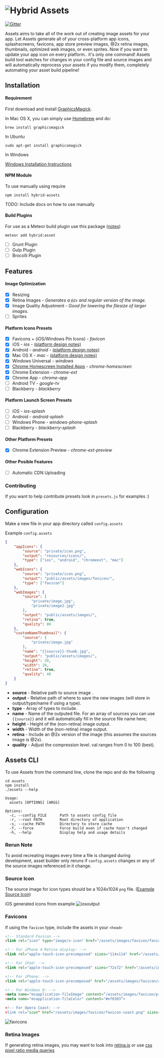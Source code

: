 # ![Hybrid](http://i.imgur.com/jUDMlbO.png) Assets

[![Gitter](https://badges.gitter.im/Join%20Chat.svg)](https://gitter.im/meteorhybrid/platform?utm_source=badge&utm_medium=badge&utm_campaign=pr-badge)

Assets aims to take all of the work out of creating image assets for your app. Let Assets generate all of your cross-platform app icons, splashscreens, favicons, app store preview images, @2x retina images, thumbnails, optimized web images, or even sprites. Now if you want to update your app icon on every platform.. it's only one command! Assets build tool watches for changes in your config file and source images and will automatically reprocess your assets if you modify them, completely automating your asset build pipeline!

## Installation

#### Requirement

First download and install [GraphicsMagick](http://www.graphicsmagick.org/). 

In Mac OS X, you can simply use [Homebrew](http://mxcl.github.io/homebrew/) and do:
```
brew install graphicsmagick
```

In Ubuntu
```
sudo apt-get install graphicsmagick
```

In Windows

[Windows Installation Instructions](http://www.graphicsmagick.org/INSTALL-windows.html)

#### NPM Module
To use manually using require
```
npm install hybrid-assets
```
TODO: Include docs on how to use manually

#### Build Plugins

For use as a Meteor build plugin use this package ([notes](https://github.com/meteorhybrid/assets/wiki/Meteor-Build-Tool))
```
meteor add hybrid:asset
```

* [ ] Grunt Plugin
* [ ] Gulp Plugin
* [ ] Brocolli Plugin

## Features

#### Image Optimization
* [x] Resizing
* [x] Retina Images - *Generates a `@2x` and regular version of the image.*
* [x] Image Quality Adjustment - *Good for lowering the filesize of larger images.*
* [ ] Sprites

#### Platform Icons Presets
* [x] Favicons + (iOS/Windows Pin Icons) - *favicon*
* [x] iOS - *ios* - [(platform design notes)](https://developer.apple.com/library/ios/documentation/UserExperience/Conceptual/MobileHIG/AppIcons.html#//apple_ref/doc/uid/TP40006556-CH19-SW1)
* [x] Android - *android* - [(platform design notes)](http://developer.android.com/design/style/iconography.html)
* [x] Mac OS X - *mac* - [(platform design notes)](https://developer.apple.com/library/mac/documentation/UserExperience/Conceptual/OSXHIGuidelines/)
* [x] Windows Universal - *windows*
* [x] [Chrome Homescreen Installed Apps](https://developer.chrome.com/multidevice/android/installtohomescreen) - *chrome-homescreen*
* [x] Chrome Extension - *chrome-ext*
* [x] Chrome App - *chrome-app*
* [ ] Android TV - *google-tv*
* [ ] Blackberry - *blackberry*

#### Platform Launch Screen Presets
* [ ] iOS - *ios-splash*
* [ ] Android - *android-splash*
* [ ] Windows Phone - *windows-phone-splash*
* [ ] Blackberry - *blackberry-splash*

#### Other Platform Presets
* [x] Chrome Extension Preview - *chrome-ext-preview*

#### Other Posible Features
* [ ] Automatic CDN Uploading

### Contributing
If you want to help contribute presets look in `presets.js` for examples :) 

## Configuration
Make a new file in your app directory called `config.assets`

Example `config.assets`
```json
{
    "appIcons": {
        "source": "private/icon.png",
        "output": "resources/icons/",
        "type": ["ios", "android", "chromeext", "mac"]
    },
    "webIcons": {
        "source": "private/icon.png",
        "output": "public/assets/images/favicon/",
        "type": ["favicon"]
    },
    "webImages": {
        "source": [
            "private/image.jpg",
            "private/image2.jpg"
        ],
        "output": "public/assets/images/",
        "retina": true,
        "quality": 80
    },
    "customNameThumbnail": {
        "source": [
            "private/image.jpg"
        ],
        "name": "{{source}}-thumb.jpg",
        "output": "public/assets/images/",
        "height": 20,
        "width": 20,
        "retina": true,
        "quality": 40
    }
}
```

* **source** - Relative path to source image .
* **output** - Relative path of where to save the new images (will store in output/type/name if using a type).
* **type** - Array of types to include.
* **name** - Name of the outputed file. For an array of sources you can use `{{source}}` and it will automatically fill in the source file name here;
* **height** - Height of the (non-retina) image output.
* **width** - Width of the (non-retina) image output.
* **retina** - Include an @2x version of the image (this assumes the sources image is @2x).
* **quality** - Adjust the compression level. val ranges from 0 to 100 (best).

## Assets CLI

To use Assets from the command line, clone the repo and do the following

```
cd assets
npm install
./assets --help
```

```
Usage:
  assets [OPTIONS] [ARGS]

Options:
  -c, --config FILE      Path to assets config file
  -r, --root PATH        Root directory of application
  -s, --cache PATH       Directory to store cache
  -f, --force            Force build even if cache hasn't changed
  -h, --help             Display help and usage details
```


### Rerun Note
To avoid recreating images every time a file is changed during development, asset builder only reruns if `config.assets` changes or any of the source images referenced in it change.

### Source Icon
The source image for icon types should be a 1024x1024 `png` file. ([Example Source Icon](http://i.imgur.com/FWZofOo.png))

iOS generated icons from example
![iosoutput](http://i.imgur.com/gPGb4p7.png)

### Favicons
If using the `favicon` type, include the assets in your `<head>`
```html
<!-- Standard Favicon -->
<link rel="icon" type="image/x-icon" href="/assets/images/favicon/favicon.png" />

<!-- For iPhone 4 Retina display: -->
<link rel="apple-touch-icon-precomposed" sizes="114x114" href="/assets/images/favicon/apple-touch-icon-114x114-precomposed.png">

<!-- For iPad: -->
<link rel="apple-touch-icon-precomposed" sizes="72x72" href="/assets/images/favicon/apple-touch-icon-72x72-precomposed.png">

<!-- For iPhone: -->
<link rel="apple-touch-icon-precomposed" href="/assets/images/favicon/apple-touch-icon-57x57-precomposed.png">

<!-- For Windows 8: -->
<meta name="msapplication-TileImage" content=“/assets/images/favicon/pinned.png”>
<meta name="msapplication-TileColor" content="#ef0303”>

<!-- For Opera Coast: -->  
<link rel="icon" href="/assets/images/favicon/favicon-coast.png" sizes="228x228">
```

![favicons](http://i.imgur.com/Rzrxoz4.png)

### Retina Images
If generating retina images, you may want to look into [retina.js](http://imulus.github.io/retinajs/) or use [css pixel ratio media queries](https://css-tricks.com/snippets/css/retina-display-media-query/)
